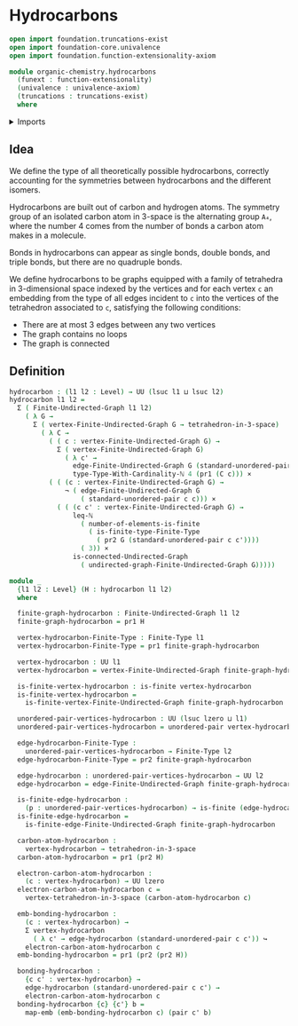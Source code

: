 # Hydrocarbons

```agda
open import foundation.truncations-exist
open import foundation-core.univalence
open import foundation.function-extensionality-axiom

module organic-chemistry.hydrocarbons
  (funext : function-extensionality)
  (univalence : univalence-axiom)
  (truncations : truncations-exist)
  where
```

<details><summary>Imports</summary>

```agda
open import elementary-number-theory.inequality-natural-numbers funext univalence truncations

open import finite-group-theory.tetrahedra-in-3-space funext univalence truncations

open import foundation.cartesian-product-types funext univalence
open import foundation.dependent-pair-types
open import foundation.embeddings funext
open import foundation.negation funext
open import foundation.universe-levels
open import foundation.unordered-pairs funext univalence truncations

open import graph-theory.connected-undirected-graphs funext univalence truncations
open import graph-theory.finite-graphs funext univalence truncations

open import univalent-combinatorics.finite-types funext univalence truncations
```

</details>

## Idea

We define the type of all theoretically possible hydrocarbons, correctly
accounting for the symmetries between hydrocarbons and the different isomers.

Hydrocarbons are built out of carbon and hydrogen atoms. The symmetry group of
an isolated carbon atom in 3-space is the alternating group `A₄`, where the
number 4 comes from the number of bonds a carbon atom makes in a molecule.

Bonds in hydrocarbons can appear as single bonds, double bonds, and triple
bonds, but there are no quadruple bonds.

We define hydrocarbons to be graphs equipped with a family of tetrahedra in
3-dimensional space indexed by the vertices and for each vertex `c` an embedding
from the type of all edges incident to `c` into the vertices of the tetrahedron
associated to `c`, satisfying the following conditions:

- There are at most 3 edges between any two vertices
- The graph contains no loops
- The graph is connected

## Definition

```agda
hydrocarbon : (l1 l2 : Level) → UU (lsuc l1 ⊔ lsuc l2)
hydrocarbon l1 l2 =
  Σ ( Finite-Undirected-Graph l1 l2)
    ( λ G →
      Σ ( vertex-Finite-Undirected-Graph G → tetrahedron-in-3-space)
        ( λ C →
          ( ( c : vertex-Finite-Undirected-Graph G) →
            Σ ( vertex-Finite-Undirected-Graph G)
              ( λ c' →
                edge-Finite-Undirected-Graph G (standard-unordered-pair c c')) ↪
                type-Type-With-Cardinality-ℕ 4 (pr1 (C c))) ×
          ( ( (c : vertex-Finite-Undirected-Graph G) →
              ¬ ( edge-Finite-Undirected-Graph G
                  ( standard-unordered-pair c c))) ×
            ( ( (c c' : vertex-Finite-Undirected-Graph G) →
                leq-ℕ
                  ( number-of-elements-is-finite
                    ( is-finite-type-Finite-Type
                      ( pr2 G (standard-unordered-pair c c'))))
                  ( 3)) ×
                is-connected-Undirected-Graph
                  ( undirected-graph-Finite-Undirected-Graph G)))))

module _
  {l1 l2 : Level} (H : hydrocarbon l1 l2)
  where

  finite-graph-hydrocarbon : Finite-Undirected-Graph l1 l2
  finite-graph-hydrocarbon = pr1 H

  vertex-hydrocarbon-Finite-Type : Finite-Type l1
  vertex-hydrocarbon-Finite-Type = pr1 finite-graph-hydrocarbon

  vertex-hydrocarbon : UU l1
  vertex-hydrocarbon = vertex-Finite-Undirected-Graph finite-graph-hydrocarbon

  is-finite-vertex-hydrocarbon : is-finite vertex-hydrocarbon
  is-finite-vertex-hydrocarbon =
    is-finite-vertex-Finite-Undirected-Graph finite-graph-hydrocarbon

  unordered-pair-vertices-hydrocarbon : UU (lsuc lzero ⊔ l1)
  unordered-pair-vertices-hydrocarbon = unordered-pair vertex-hydrocarbon

  edge-hydrocarbon-Finite-Type :
    unordered-pair-vertices-hydrocarbon → Finite-Type l2
  edge-hydrocarbon-Finite-Type = pr2 finite-graph-hydrocarbon

  edge-hydrocarbon : unordered-pair-vertices-hydrocarbon → UU l2
  edge-hydrocarbon = edge-Finite-Undirected-Graph finite-graph-hydrocarbon

  is-finite-edge-hydrocarbon :
    (p : unordered-pair-vertices-hydrocarbon) → is-finite (edge-hydrocarbon p)
  is-finite-edge-hydrocarbon =
    is-finite-edge-Finite-Undirected-Graph finite-graph-hydrocarbon

  carbon-atom-hydrocarbon :
    vertex-hydrocarbon → tetrahedron-in-3-space
  carbon-atom-hydrocarbon = pr1 (pr2 H)

  electron-carbon-atom-hydrocarbon :
    (c : vertex-hydrocarbon) → UU lzero
  electron-carbon-atom-hydrocarbon c =
    vertex-tetrahedron-in-3-space (carbon-atom-hydrocarbon c)

  emb-bonding-hydrocarbon :
    (c : vertex-hydrocarbon) →
    Σ vertex-hydrocarbon
      ( λ c' → edge-hydrocarbon (standard-unordered-pair c c')) ↪
    electron-carbon-atom-hydrocarbon c
  emb-bonding-hydrocarbon = pr1 (pr2 (pr2 H))

  bonding-hydrocarbon :
    {c c' : vertex-hydrocarbon} →
    edge-hydrocarbon (standard-unordered-pair c c') →
    electron-carbon-atom-hydrocarbon c
  bonding-hydrocarbon {c} {c'} b =
    map-emb (emb-bonding-hydrocarbon c) (pair c' b)
```
